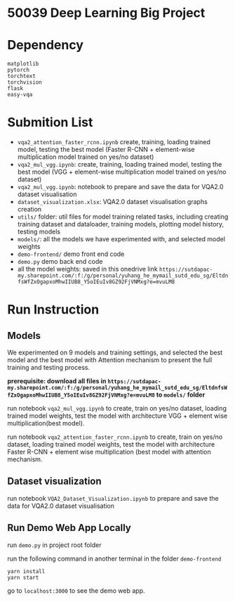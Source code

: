# 50039 Deep Learning Big Project

# Dependency
```
matplotlib
pytorch
torchtext
torchvision
flask
easy-vqa
```

# Submition List
* `vqa2_attention_faster_rcnn.ipynb` create, training, loading trained model, testing the best model (Faster R-CNN + element-wise multiplication model trained on yes/no dataset)
* `vqa2_mul_vgg.ipynb`: create, training, loading trained model, testing the best model (VGG + element-wise multiplication model trained on yes/no dataset)
* `vqa2_mul_vgg.ipynb`: notebook to prepare and save the data for VQA2.0 dataset visualisation
* `dataset_visualization.xlsx`: VQA2.0 dataset visualisation graphs creation
* `utils/` folder: util files for model training related tasks, including creating training dataset and dataloader, training models, plotting model history, testing models
* `models/`: all the models we have experimented with, and selected model weights
* `demo-frontend/` demo front end code
* `demo.py` demo back end code
* all the model weights: saved in this onedrive link `https://sutdapac-my.sharepoint.com/:f:/g/personal/yuhang_he_mymail_sutd_edu_sg/EltdnfsWfZxOgapxoMhwIIUB8_Y5oIEuIv8GZ92FjVNMxg?e=mvuLM8`

# Run Instruction

## Models
We experimented on 9 models and training settings, and selected the best model and the best model with Attention mechanism to present the full training and testing process. 

**prerequisite: download all files in `https://sutdapac-my.sharepoint.com/:f:/g/personal/yuhang_he_mymail_sutd_edu_sg/EltdnfsWfZxOgapxoMhwIIUB8_Y5oIEuIv8GZ92FjVNMxg?e=mvuLM8` to `models/` folder**

run notebook `vqa2_mul_vgg.ipynb` to create, train on yes/no dataset, loading trained model weights, test the model with architecture VGG + element wise multiplication(best model).

run notebook `vqa2_attention_faster_rcnn.ipynb` to create, train on yes/no dataset, loading trained model weights, test the model with architecture Faster R-CNN + element wise multiplication (best model with attention mechanism.

## Dataset visualization
run notebook `VQA2_Dataset_Visualization.ipynb` to prepare and save the data for VQA2.0 dataset visualisation


## Run Demo Web App Locally

run `demo.py` in project root folder

run the following command in another terminal in the folder `demo-frontend`
```
yarn install
yarn start
```
go to `localhost:3000` to see the demo web app.
